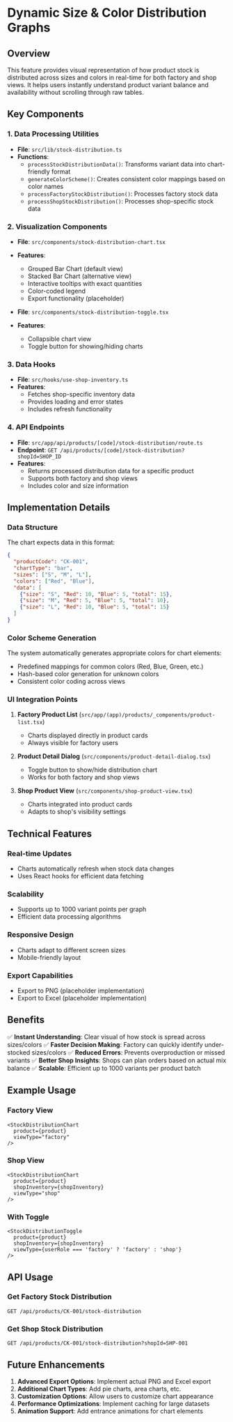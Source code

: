 # Dynamic Size & Color Distribution Graphs

## Overview

This feature provides visual representation of how product stock is distributed across sizes and colors in real-time for both factory and shop views. It helps users instantly understand product variant balance and availability without scrolling through raw tables.

## Key Components

### 1. Data Processing Utilities
- **File**: `src/lib/stock-distribution.ts`
- **Functions**:
  - `processStockDistributionData()`: Transforms variant data into chart-friendly format
  - `generateColorScheme()`: Creates consistent color mappings based on color names
  - `processFactoryStockDistribution()`: Processes factory stock data
  - `processShopStockDistribution()`: Processes shop-specific stock data

### 2. Visualization Components
- **File**: `src/components/stock-distribution-chart.tsx`
- **Features**:
  - Grouped Bar Chart (default view)
  - Stacked Bar Chart (alternative view)
  - Interactive tooltips with exact quantities
  - Color-coded legend
  - Export functionality (placeholder)

- **File**: `src/components/stock-distribution-toggle.tsx`
- **Features**:
  - Collapsible chart view
  - Toggle button for showing/hiding charts

### 3. Data Hooks
- **File**: `src/hooks/use-shop-inventory.ts`
- **Features**:
  - Fetches shop-specific inventory data
  - Provides loading and error states
  - Includes refresh functionality

### 4. API Endpoints
- **File**: `src/app/api/products/[code]/stock-distribution/route.ts`
- **Endpoint**: `GET /api/products/[code]/stock-distribution?shopId=SHOP_ID`
- **Features**:
  - Returns processed distribution data for a specific product
  - Supports both factory and shop views
  - Includes color and size information

## Implementation Details

### Data Structure

The chart expects data in this format:
```json
{
  "productCode": "CK-001",
  "chartType": "bar",
  "sizes": ["S", "M", "L"],
  "colors": ["Red", "Blue"],
  "data": [
    {"size": "S", "Red": 10, "Blue": 5, "total": 15},
    {"size": "M", "Red": 5, "Blue": 5, "total": 10},
    {"size": "L", "Red": 10, "Blue": 5, "total": 15}
  ]
}
```

### Color Scheme Generation

The system automatically generates appropriate colors for chart elements:
- Predefined mappings for common colors (Red, Blue, Green, etc.)
- Hash-based color generation for unknown colors
- Consistent color coding across views

### UI Integration Points

1. **Factory Product List** (`src/app/(app)/products/_components/product-list.tsx`)
   - Charts displayed directly in product cards
   - Always visible for factory users

2. **Product Detail Dialog** (`src/components/product-detail-dialog.tsx`)
   - Toggle button to show/hide distribution chart
   - Works for both factory and shop views

3. **Shop Product View** (`src/components/shop-product-view.tsx`)
   - Charts integrated into product cards
   - Adapts to shop's visibility settings

## Technical Features

### Real-time Updates
- Charts automatically refresh when stock data changes
- Uses React hooks for efficient data fetching

### Scalability
- Supports up to 1000 variant points per graph
- Efficient data processing algorithms

### Responsive Design
- Charts adapt to different screen sizes
- Mobile-friendly layout

### Export Capabilities
- Export to PNG (placeholder implementation)
- Export to Excel (placeholder implementation)

## Benefits

✅ **Instant Understanding**: Clear visual of how stock is spread across sizes/colors
✅ **Faster Decision Making**: Factory can quickly identify under-stocked sizes/colors
✅ **Reduced Errors**: Prevents overproduction or missed variants
✅ **Better Shop Insights**: Shops can plan orders based on actual mix balance
✅ **Scalable**: Efficient up to 1000 variants per product batch

## Example Usage

### Factory View
```tsx
<StockDistributionChart 
  product={product}
  viewType="factory"
/>
```

### Shop View
```tsx
<StockDistributionChart 
  product={product}
  shopInventory={shopInventory}
  viewType="shop"
/>
```

### With Toggle
```tsx
<StockDistributionToggle 
  product={product}
  shopInventory={shopInventory}
  viewType={userRole === 'factory' ? 'factory' : 'shop'}
/>
```

## API Usage

### Get Factory Stock Distribution
```
GET /api/products/CK-001/stock-distribution
```

### Get Shop Stock Distribution
```
GET /api/products/CK-001/stock-distribution?shopId=SHP-001
```

## Future Enhancements

1. **Advanced Export Options**: Implement actual PNG and Excel export
2. **Additional Chart Types**: Add pie charts, area charts, etc.
3. **Customization Options**: Allow users to customize chart appearance
4. **Performance Optimizations**: Implement caching for large datasets
5. **Animation Support**: Add entrance animations for chart elements